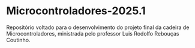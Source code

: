 # Microcontroladores-2025.1
Repositório voltado para o desenvolvimento do projeto final da cadeira de Microcontroladores, ministrada pelo professor Luis Rodolfo Rebouças Coutinho.
